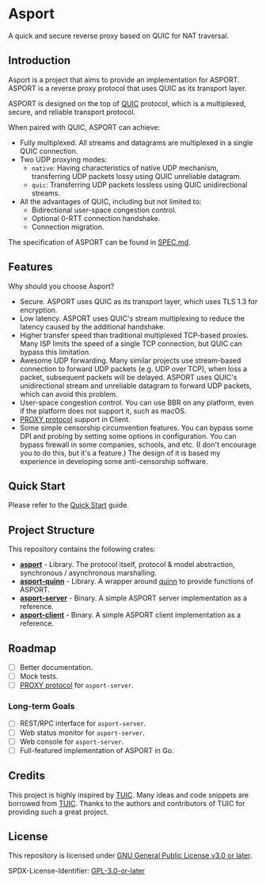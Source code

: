 # Asport

A quick and secure reverse proxy based on QUIC for NAT traversal.

## Introduction

Asport is a project that aims to provide an implementation for ASPORT. ASPORT is a reverse proxy protocol that uses QUIC
as its transport layer.

ASPORT is designed on the top of [QUIC](https://www.rfc-editor.org/rfc/rfc9000.html) protocol, which is a multiplexed,
secure, and reliable transport protocol.

When paired with QUIC, ASPORT can achieve:

- Fully multiplexed. All streams and datagrams are multiplexed in a single QUIC connection.
- Two UDP proxying modes:
    - `native`: Having characteristics of native UDP mechanism, transferring UDP packets lossy using QUIC unreliable datagram.
    - `quic`: Transferring UDP packets lossless using QUIC unidirectional streams.
- All the advantages of QUIC, including but not limited to:
    - Bidirectional user-space congestion control.
    - Optional 0-RTT connection handshake.
    - Connection migration.

The specification of ASPORT can be found in [SPEC.md](./SPEC.md).

## Features

Why should you choose Asport?

- Secure. ASPORT uses QUIC as its transport layer, which uses TLS 1.3 for encryption.
- Low latency. ASPORT uses QUIC's stream multiplexing to reduce the latency caused by the additional handshake.
- Higher transfer speed than traditional multiplexed TCP-based proxies. Many ISP limits the speed of a single TCP connection,
but QUIC can bypass this limitation.
- Awesome UDP forwarding. Many similar projects use stream-based connection to forward UDP packets (e.g. UDP over TCP), when
loss a packet, subsequent packets will be delayed. ASPORT uses QUIC's unidirectional stream and unreliable datagram to
forward UDP packets, which can avoid this problem.
- User-space congestion control. You can use BBR on any platform, even if the platform does not support it, such as macOS. 
- [PROXY protocol](https://www.haproxy.org/download/2.4/doc/proxy-protocol.txt) support in Client.
- Some simple censorship circumvention features. You can bypass some DPI and probing by setting some options in configuration.
You can bypass firewall in some companies, schools, and etc. (I don't encourage you to do this, but it's a feature.)
The design of it is based my experience in developing some anti-censorship software.

## Quick Start

Please refer to the [Quick Start](./QUICK_START.md) guide.

## Project Structure

This repository contains the following crates:

- **[asport](./asport)** - Library. The protocol itself, protocol & model abstraction, synchronous / asynchronous marshalling.
- **[asport-quinn](./asport-quinn)** - Library. A wrapper around [quinn](https://github.com/quinn-rs/quinn) to provide functions of ASPORT.
- **[asport-server](./asport-server)** - Binary. A simple ASPORT server implementation as a reference.
- **[asport-client](./asport-client)** - Binary. A simple ASPORT client implementation as a reference.

## Roadmap

- [ ] Better documentation.
- [ ] Mock tests.
- [ ] [PROXY protocol](https://www.haproxy.org/download/2.4/doc/proxy-protocol.txt) for `asport-server`.

### Long-term Goals

- [ ] REST/RPC interface for `asport-server`.
- [ ] Web status monitor for `asport-server`.
- [ ] Web console for `asport-server`.
- [ ] Full-featured implementation of ASPORT in Go.

## Credits

This project is highly inspired by [TUIC](https://github.com/EAimTY/tuic). Many ideas and code snippets are borrowed from
[TUIC](https://github.com/EAimTY/tuic). Thanks to the authors and contributors of TUIC for providing such a great project.

## License

This repository is licensed under [GNU General Public License v3.0 or later](./LICENSE).

SPDX-License-Identifier: [GPL-3.0-or-later](https://spdx.org/licenses/GPL-3.0-or-later.html)